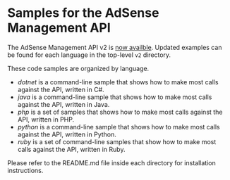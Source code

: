 Samples for the AdSense Management API
===========================
The AdSense Management API v2 is
[now availble](https://ads-developers.googleblog.com/2021/04/announcing-v2-of-adsense-management-api.html).
Updated examples can be found for each language in the top-level `v2`
directory.

These code samples are organized by language.

* *dotnet* is a command-line sample that shows how to make most calls against the API, written in C#.
* *java* is a command-line sample that shows how to make most calls against the API, written in Java.
* *php* is a set of samples that shows how to make most calls against the API, written in PHP.
* *python* is a command-line sample that shows how to make most calls against the API, written in Python.
* *ruby* is a set of command-line samples that show how to make most calls against the API, written in Ruby.


Please refer to the README.md file inside each directory for installation instructions.
